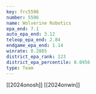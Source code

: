 ```yaml
---
key: frc5596
number: 5596
name: Wolverine Robotics
epa_end: 7.1
auto_epa_end: 3.12
teleop_epa_end: 2.84
endgame_epa_end: 1.14
winrate: 0.2885
district_epa_rank: 123
district_epa_percentile: 0.0956
type: Team
---
```

[[2024onosh]]
[[2024onwin]]
